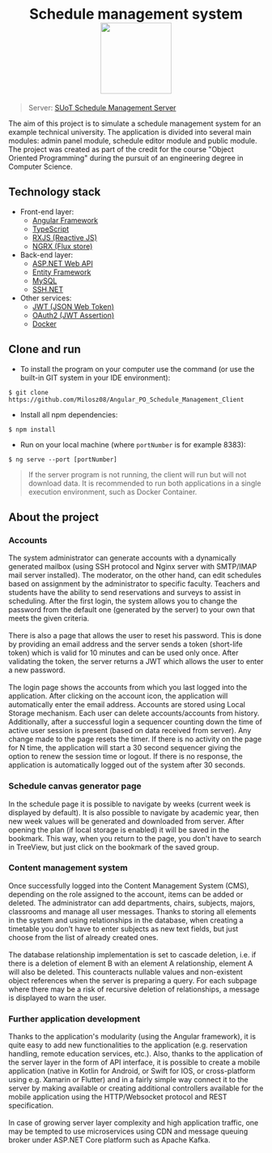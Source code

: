 <h1 align="center">
    Schedule management system
    <br>
    <img src="https://cdn.miloszgilga.pl/schedule-management-project-logo.png" width="140">
</h1>

> Server: [SUoT Schedule Management Server](https://github.com/Milosz08/SUoT_Schedule_Management_Server) <br>

The aim of this project is to simulate a schedule management system for an example technical university. The application is divided into several main modules: admin panel module, schedule editor module and public module. The project was created as part of the credit for the course "Object Oriented Programming" during the pursuit of an engineering degree in Computer Science. <br>

## Technology stack
-  Front-end layer:
    - [Angular Framework](https://angular.io/)
    - [TypeScript](https://www.typescriptlang.org/)
    - [RXJS (Reactive JS)](https://rxjs.dev/)
    - [NGRX (Flux store)](https://ngrx.io/)
-  Back-end layer:
    - [ASP.NET Web API](https://dotnet.microsoft.com/en-us/apps/aspnet)
    - [Entity Framework](https://docs.microsoft.com/pl-pl/ef/)
    - [MySQL](https://www.mysql.com/)
    - [SSH.NET](https://github.com/sshnet/SSH.NET)
- Other services:     
    - [JWT (JSON Web Token)](https://jwt.io/)
    - [OAuth2 (JWT Assertion)](https://oauth.net/2/)
    - [Docker](https://www.docker.com/)

## Clone and run

- To install the program on your computer use the command (or use the built-in GIT system in your IDE environment):
```
$ git clone https://github.com/Milosz08/Angular_PO_Schedule_Management_Client
```
- Install all npm dependencies:
```
$ npm install
```
- Run on your local machine (where `portNumber` is for example 8383):
```
$ ng serve --port [portNumber]
```

> If the server program is not running, the client will run but will not download data. It is recommended to run both applications in a single execution environment, such as Docker Container.

## About the project

### Accounts
The system administrator can generate accounts with a dynamically generated mailbox (using SSH protocol and Nginx server with SMTP/IMAP mail server installed). The moderator, on the other hand, can edit schedules based on assignment by the administrator to specific faculty. Teachers and students have the ability to send reservations and surveys to assist in scheduling. After the first login, the system allows you to change the password from the default one (generated by the server) to your own that meets the given criteria.<br><br>
There is also a page that allows the user to reset his password. This is done by providing an email address and the server sends a token (short-life token) which is valid for 10 minutes and can be used only once. After validating the token, the server returns a JWT which allows the user to enter a new password.<br><br>
The login page shows the accounts from which you last logged into the application. After clicking on the account icon, the application will automatically enter the email address. Accounts are stored using Local Storage mechanism. Each user can delete accounts/accounts from history. Additionally, after a successful login a sequencer counting down the time of active user session is present (based on data received from server). Any change made to the page resets the timer. If there is no activity on the page for N time, the application will start a 30 second sequencer giving the option to renew the session time or logout. If there is no response, the application is automatically logged out of the system after 30 seconds. 

### Schedule canvas generator page
In the schedule page it is possible to navigate by weeks (current week is displayed by default). It is also possible to navigate by academic year, then new week values will be generated and downloaded from server. After opening the plan (if local storage is enabled) it will be saved in the bookmark. This way, when you return to the page, you don't have to search in TreeView, but just click on the bookmark of the saved group.

### Content management system
Once successfully logged into the Content Management System (CMS), depending on the role assigned to the account, items can be added or deleted. The administrator can add departments, chairs, subjects, majors, classrooms and manage all user messages. Thanks to storing all elements in the system and using relationships in the database, when creating a timetable you don't have to enter subjects as new text fields, but just choose from the list of already created ones.<br><br>
The database relationship implementation is set to cascade deletion, i.e. if there is a deletion of element B with an element A relationship, element A will also be deleted. This counteracts nullable values and non-existent object references when the server is preparing a query. For each subpage where there may be a risk of recursive deletion of relationships, a message is displayed to warn the user. 

### Further application development
Thanks to the application's modularity (using the Angular framework), it is quite easy to add new functionalities to the application (e.g. reservation handling, remote education services, etc.). Also, thanks to the application of the server layer in the form of API interface, it is possible to create a mobile application (native in Kotlin for Android, or Swift for IOS, or cross-platform using e.g. Xamarin or Flutter) and in a fairly simple way connect it to the server by making available or creating additional controllers available for the mobile application using the HTTP/Websocket protocol and REST specification.<br><br>
In case of growing server layer complexity and high application traffic, one may be tempted to use microservices using CDN and message queuing broker under ASP.NET Core platform such as Apache Kafka. 
